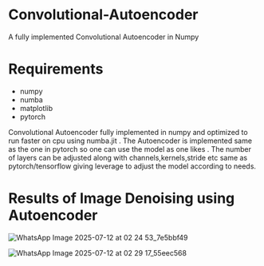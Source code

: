 # Convolutional-Autoencoder
A fully implemented Convolutional Autoencoder in Numpy

# Requirements
- numpy
- numba
- matplotlib
- pytorch

Convolutional Autoencoder fully implemented in numpy and optimized to run faster on cpu using numba.jit . The Autoencoder is implemented same as the one in pytorch so one can use the model 
as one likes . The number of layers can be adjusted along with channels,kernels,stride etc same as pytorch/tensorflow giving leverage to adjust the model according to needs.

# Results of Image Denoising using Autoencoder
![WhatsApp Image 2025-07-12 at 02 24 53_7e5bbf49](https://github.com/user-attachments/assets/a5042ecb-a9eb-48a5-916e-5244fa4fc60a)

![WhatsApp Image 2025-07-12 at 02 29 17_55eec568](https://github.com/user-attachments/assets/d84f1aca-5824-4753-a0ce-3d135149386e)
